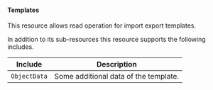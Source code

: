 #### Templates

This resource allows read operation for import export templates.

In addition to its sub-resources this resource supports the following includes.

|Include|Description|
|-|-|
|```ObjectData```|Some additional data of the template.|
